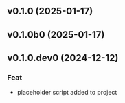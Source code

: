 ## v0.1.0 (2025-01-17)

## v0.1.0b0 (2025-01-17)

## v0.1.0.dev0 (2024-12-12)

### Feat

- placeholder script added to project
